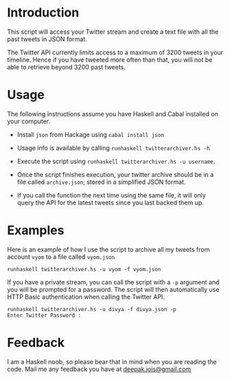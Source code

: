 # Introduction

This script will access your Twitter stream and create a text
file with all the past tweets in JSON format.

The Twitter API currently limits access to a maximum of 3200 tweets in your
timeline. Hence if you have tweeted more often than that, you will not be able
to retrieve beyond 3200 past tweets.

# Usage

The following instructions assume you have Haskell and Cabal installed on your computer.

* Install `json` from Hackage using `cabal install json`

* Usage info is available by calling `runhaskell twitterarchiver.hs -h`

* Execute the script using `runhaskell twitterarchiver.hs -u username`. 

* Once the script finishes execution, your twitter archive should be in a file
  called `archive.json`, stored in a simplified JSON format. 

* If you call the function the next time using the same file, it will only query
  the API for the latest tweets since you last backed them up.

# Examples

Here is an example of how I use the script to archive all my tweets from 
account `vyom` to a file called `vyom.json`

    runhaskell twitterarchiver.hs -u vyom -f vyom.json

If you have a private stream, you can call the script with a `-p` argument and
you will be prompted for a password. The script will then automatically use
HTTP Basic authentication when calling the Twitter API.

    runhaskell twitterarchiver.hs -u divya -f divya.json -p
    Enter Twitter Password :

# Feedback

I am a Haskell noob, so please bear that in mind when you are reading the
code. Mail me any feedback you have at deepak.jois@gmail.com

